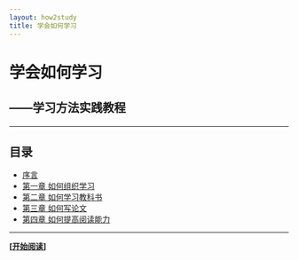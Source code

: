 ```yaml
---
layout: how2study
title: 学会如何学习
---
```


# 学会如何学习

## ——学习方法实践教程

<h4 id="top"></h4>

***

## 目录

*   [序言][ref00]
*   [第一章 如何组织学习][ref01]
*   [第二章 如何学习教科书][ref02]
*   [第三章 如何写论文][ref03]
*   [第四章 如何提高阅读能力][ref04]

***

**[[开始阅读][ref00]]**

[ref00]: how2study_0.html '序言'
[ref01]: how2study_1.html '第一章 如何组织学习'
[ref02]: how2study_2.html '第二章 如何学习教科书'
[ref03]: how2study_3.html '第三章 如何写论文'
[ref04]: how2study_4.html '第四章 如何提高阅读能力'
